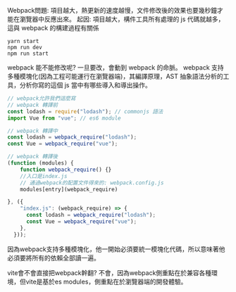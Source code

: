 Webpack問題:
  項目越大，熱更新的速度越慢，文件修改後的效果也要幾秒鐘才能在瀏覽器中反應出來。
起因: 項目越大，構件工具所有處理的 js 代碼就越多，這與 webpack 的構建過程有關係

```
yarn start
npm run dev
npm run start
```

webpack 能不能修改呢? 一旦要改，會動到 webpack 的命脈。
webpack 支持多種模塊化(因為工程可能運行在瀏覽器端)，其編譯原理，AST 抽象語法分析的工具，分析你寫的這個 js 當中有哪些導入和導出操作。

```javascript
// webpack允許我們這麼寫
// webpack 轉譯前
const lodash = require("lodash"); // commonjs 語法
import Vue from "vue"; // es6 module

// webpack 轉譯中
const lodash = webpack_require("lodash");
const Vue = webpack_require("vue");

// webpack 轉譯後
(function (modules) {
    function webpack_require() {}
    //入口是index.js
    // 通過webpack的配置文件得來的: webpack.config.js
    modules[entry](webpack_require)

}, ({
    "index.js": (webpack_require) => {
      const lodash = webpack_require("lodash");
      const Vue = webpack_require("vue");
    },
  }));
```

因為webpack支持多種模塊化，他一開始必須要統一模塊化代碼，所以意味著他必須要將所有的依賴全部讀一遍。

vite會不會直接把webpack幹翻? 不會，因為webpack側重點在於兼容各種環境，但vite是基於es modules，側重點在於瀏覽器端的開發體驗。